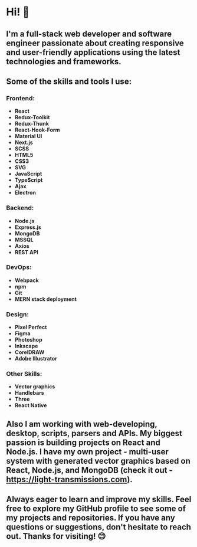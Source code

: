# Hi! 👋

## I'm a **full-stack web developer** and **software engineer** passionate about creating responsive and user-friendly applications using the latest technologies and frameworks.

## Some of the skills and tools I use:

### Frontend:
- **React**
- **Redux-Toolkit**
- **Redux-Thunk**
- **React-Hook-Form**
- **Material UI**
- **Next.js**
- **SCSS**
- **HTML5**
- **CSS3**
- **SVG**
- **JavaScript**
- **TypeScript**
- **Ajax**
- **Electron**

### Backend:
- **Node.js**
- **Express.js**
- **MongoDB**
- **MSSQL**
- **Axios**
- **REST API**

### DevOps:
- **Webpack**
- **npm**
- **Git**
- **MERN stack deployment**

### Design:
- **Pixel Perfect**
- **Figma**
- **Photoshop**
- **Inkscape**
- **CorelDRAW**
- **Adobe Illustrator**

### Other Skills:
- **Vector graphics**
- **Handlebars**
- **Three**
- **React Native**

## Also I am working with web-developing, desktop, scripts, parsers and APIs. My biggest passion is building projects on React and Node.js. I have my own project - multi-user system with generated vector graphics based on React, Node.js, and MongoDB (check it out - https://light-transmissions.com).

## Always eager to learn and improve my skills. Feel free to explore my GitHub profile to see some of my projects and repositories. If you have any questions or suggestions, don't hesitate to reach out. Thanks for visiting! 😊
